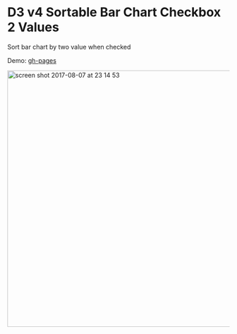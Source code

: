 # D3 v4 Sortable Bar Chart Checkbox 2 Values

Sort bar chart by two value when checked

Demo: [gh-pages](https://shanegibney.github.io/D3-v4-Sortable-Bar-Chart-Checkbox-2-Values/)

<img width="581" alt="screen shot 2017-08-07 at 23 14 53" src="https://user-images.githubusercontent.com/17167992/29047977-492a2b36-7bc6-11e7-822c-6e1aed6f270f.png">

